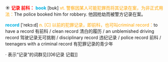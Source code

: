 ☀ <font color="red">**记录 前科：**</font>
<font color="sky blue">**book**</font> [bʊk] 
<font color="orange">vt. 警察因某人可能犯罪而将其记录在案，为非正式用法：</font>The police booked him for robbery. 他因抢劫而被警方记录在案。

<font color="sky blue">**record**</font> ['rekɔ:d] 
<font color="orange">n. [C] 以前的犯罪记录，即前科，也可叫criminal record：</font>to have a record 有前科 / clean record 清白的履历 / an unblemished driving record 驾驶记录无可挑剔 / disciplinary record 违纪记录 / police record 前科 / teenagers with a criminal record 有犯罪记录的青少年

· 表示“记录”的词群见[[06记录 记载]]
